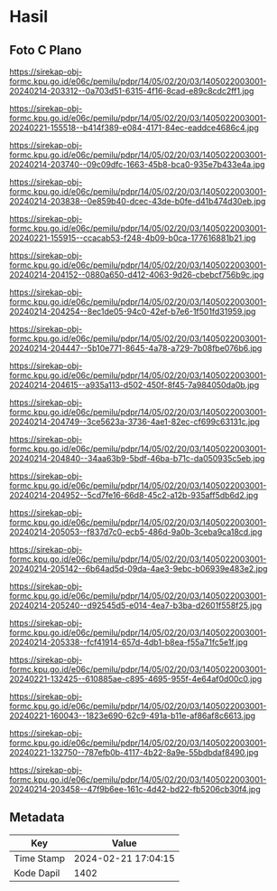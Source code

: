 # Hasil

## Foto C Plano

https://sirekap-obj-formc.kpu.go.id/e06c/pemilu/pdpr/14/05/02/20/03/1405022003001-20240214-203312--0a703d51-6315-4f16-8cad-e89c8cdc2ff1.jpg

https://sirekap-obj-formc.kpu.go.id/e06c/pemilu/pdpr/14/05/02/20/03/1405022003001-20240221-155518--b414f389-e084-4171-84ec-eaddce4686c4.jpg

https://sirekap-obj-formc.kpu.go.id/e06c/pemilu/pdpr/14/05/02/20/03/1405022003001-20240214-203740--09c09dfc-1663-45b8-bca0-935e7b433e4a.jpg

https://sirekap-obj-formc.kpu.go.id/e06c/pemilu/pdpr/14/05/02/20/03/1405022003001-20240214-203838--0e859b40-dcec-43de-b0fe-d41b474d30eb.jpg

https://sirekap-obj-formc.kpu.go.id/e06c/pemilu/pdpr/14/05/02/20/03/1405022003001-20240221-155915--ccacab53-f248-4b09-b0ca-177616881b21.jpg

https://sirekap-obj-formc.kpu.go.id/e06c/pemilu/pdpr/14/05/02/20/03/1405022003001-20240214-204152--0880a650-d412-4063-9d26-cbebcf756b9c.jpg

https://sirekap-obj-formc.kpu.go.id/e06c/pemilu/pdpr/14/05/02/20/03/1405022003001-20240214-204254--8ec1de05-94c0-42ef-b7e6-1f501fd31959.jpg

https://sirekap-obj-formc.kpu.go.id/e06c/pemilu/pdpr/14/05/02/20/03/1405022003001-20240214-204447--5b10e771-8645-4a78-a729-7b08fbe076b6.jpg

https://sirekap-obj-formc.kpu.go.id/e06c/pemilu/pdpr/14/05/02/20/03/1405022003001-20240214-204615--a935a113-d502-450f-8f45-7a984050da0b.jpg

https://sirekap-obj-formc.kpu.go.id/e06c/pemilu/pdpr/14/05/02/20/03/1405022003001-20240214-204749--3ce5623a-3736-4ae1-82ec-cf699c63131c.jpg

https://sirekap-obj-formc.kpu.go.id/e06c/pemilu/pdpr/14/05/02/20/03/1405022003001-20240214-204840--34aa63b9-5bdf-46ba-b71c-da050935c5eb.jpg

https://sirekap-obj-formc.kpu.go.id/e06c/pemilu/pdpr/14/05/02/20/03/1405022003001-20240214-204952--5cd7fe16-66d8-45c2-a12b-935aff5db6d2.jpg

https://sirekap-obj-formc.kpu.go.id/e06c/pemilu/pdpr/14/05/02/20/03/1405022003001-20240214-205053--f837d7c0-ecb5-486d-9a0b-3ceba9ca18cd.jpg

https://sirekap-obj-formc.kpu.go.id/e06c/pemilu/pdpr/14/05/02/20/03/1405022003001-20240214-205142--6b64ad5d-09da-4ae3-9ebc-b06939e483e2.jpg

https://sirekap-obj-formc.kpu.go.id/e06c/pemilu/pdpr/14/05/02/20/03/1405022003001-20240214-205240--d92545d5-e014-4ea7-b3ba-d2601f558f25.jpg

https://sirekap-obj-formc.kpu.go.id/e06c/pemilu/pdpr/14/05/02/20/03/1405022003001-20240214-205338--fcf41914-657d-4db1-b8ea-f55a71fc5e1f.jpg

https://sirekap-obj-formc.kpu.go.id/e06c/pemilu/pdpr/14/05/02/20/03/1405022003001-20240221-132425--610885ae-c895-4695-955f-4e64af0d00c0.jpg

https://sirekap-obj-formc.kpu.go.id/e06c/pemilu/pdpr/14/05/02/20/03/1405022003001-20240221-160043--1823e690-62c9-491a-b11e-af86af8c6613.jpg

https://sirekap-obj-formc.kpu.go.id/e06c/pemilu/pdpr/14/05/02/20/03/1405022003001-20240221-132750--787efb0b-4117-4b22-8a9e-55bdbdaf8490.jpg

https://sirekap-obj-formc.kpu.go.id/e06c/pemilu/pdpr/14/05/02/20/03/1405022003001-20240214-203458--47f9b6ee-161c-4d42-bd22-fb5206cb30f4.jpg


## Metadata

| Key        | Value               |
| ---------- | ------------------- |
| Time Stamp | 2024-02-21 17:04:15 |
| Kode Dapil | 1402                |



